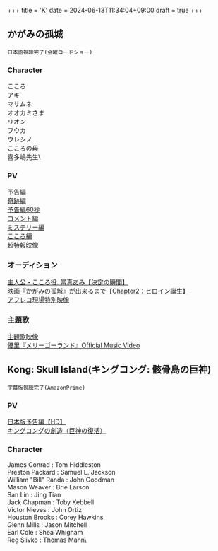 +++
title = 'K'
date = 2024-06-13T11:34:04+09:00
draft = true
+++


## かがみの孤城
```
日本語視聴完了(金曜ロードショー)
```

### Character
こころ\
アキ\
マサムネ\
オオカミさま\
リオン\
フウカ\
ウレシノ\
こころの母\
喜多嶋先生\

### PV
[予告編](https://youtu.be/rsKXExsmB3A)\
[奇跡編](https://youtu.be/ZXwpCHZ0qdM)\
[予告編60秒](https://youtu.be/LbHBgYsQWq4)\
[コメント編](https://youtu.be/GZSRG7GssGs)\
[ミステリー編](https://youtu.be/ACAI9rkkiPE)\
[こころ編](https://youtu.be/0Qh16afR1ZA)\
[超特報映像](https://youtu.be/pQJTWhQluME)

### オーディション
[主人公・こころ役. 當真あみ【決定の瞬間】](https://youtu.be/jkeWh0QWkAo)\
[映画『かがみの孤城』が出来るまで【Chapter2：ヒロイン誕生】](https://youtu.be/12t2SCNySQo)\
[アフレコ現場特別映像](https://youtu.be/4bNkSLlhFZ4)
  
### 主題歌
[主題歌映像](https://youtu.be/E93fCFBtrQg)\
[優里『メリーゴーランド』Official Music Video](https://youtu.be/eWeSqrRk-gs)

  
## Kong: Skull Island(キングコング: 骸骨島の巨神)
```
字幕版視聴完了(AmazonPrime)
```
  
### PV
[日本版予告編【HD】](https://youtu.be/EmNlKaDeSBc)\
[キングコングの創造（巨神の復活）](https://youtu.be/mNF10RYxY40)

### Character
James Conrad : Tom Hiddleston\
Preston Packard : Samuel L. Jackson\
William "Bill" Randa : John Goodman\
Mason Weaver : Brie Larson\
San Lin : Jing Tian\
Jack Chapman : Toby Kebbell\
Victor Nieves : John Ortiz\
Houston Brooks : Corey Hawkins\
Glenn Mills : Jason Mitchell\
Earl Cole : Shea Whigham\
Reg Slivko : Thomas Mann\